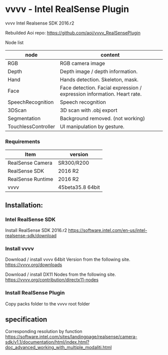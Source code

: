 # vvvv - Intel RealSense Plugin
vvvv Intel Realsense SDK 2016.r2 

Rebuilded Aoi repo: https://github.com/aoi/vvvv_RealSensePlugin

Node list

|node|content|
|---|---|
|RGB|RGB camera image |
|Depth|Depth image / depth information. |
|Hand|Hands detection. Skeleton, mask.|
|Face|Face detection. Facial expression / expression information. Heart rate.|
|SpeechRecognition|Speech recognition|
|3DScan|3D scan with .obj export|
|Segmentation|Background removed. (not working)|
|TouchlessController|UI manipulation by gesture.|

### Requirements

|Item |version|
|---|---|
|RealSense Camera|SR300/R200|
|RealSense SDK|2016 R2|
|RealSense Runtime|2016 R2|
|vvvv|45beta35.8 64bit|

## Installation:
### Intel RealSense SDK
Install RealSense SDK 2016.r2
https://software.intel.com/en-us/intel-realsense-sdk/download

### Install vvvv

Download / install vvvv 64bit Version from the following site. 
https://vvvv.org/downloads

Download / install DX11 Nodes from the following site. 
https://vvvv.org/contribution/directx11-nodes

### Install RealSense Plugin

Copy packs folder to the vvvv root folder

## specification

Corresponding resolution by function 
https://software.intel.com/sites/landingpage/realsense/camera-sdk/v1.1/documentation/html/index.html?doc_advanced_working_with_multiple_modaliti.html

